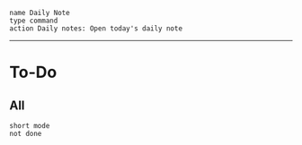 ```button
name Daily Note
type command
action Daily notes: Open today's daily note
```
***
# To-Do
## All
```tasks
short mode
not done
```


